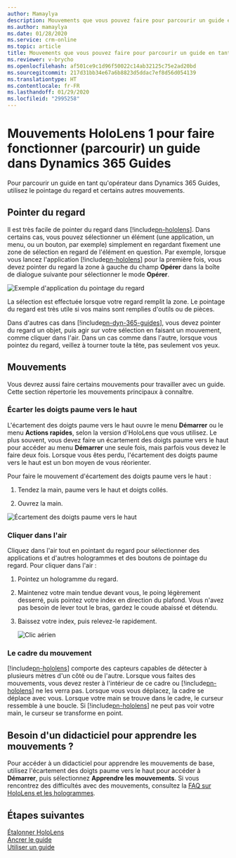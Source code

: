 ```yaml
---
author: Mamaylya
description: Mouvements que vous pouvez faire pour parcourir un guide en tant qu'opérateur dans Dynamics 365 Guides
ms.author: mamaylya
ms.date: 01/28/2020
ms.service: crm-online
ms.topic: article
title: Mouvements que vous pouvez faire pour parcourir un guide en tant qu'opérateur dans Dynamics 365 Guides
ms.reviewer: v-brycho
ms.openlocfilehash: af501ce9c1d96f50022c14ab32125c75e2ad20bd
ms.sourcegitcommit: 217d31bb34e67a6b8823d5ddac7ef8d56d054139
ms.translationtype: HT
ms.contentlocale: fr-FR
ms.lasthandoff: 01/29/2020
ms.locfileid: "2995258"
---
```

# <a name="hololens-1-gestures-for-operating-navigating-a-guide-in-dynamics-365-guides"></a>Mouvements HoloLens 1 pour faire fonctionner (parcourir) un guide dans Dynamics 365 Guides

Pour parcourir un guide en tant qu'opérateur dans Dynamics 365 Guides, utilisez le pointage du regard et certains autres mouvements. 

## <a name="gaze"></a>Pointer du regard 

Il est très facile de pointer du regard dans [!include[pn-hololens](../includes/pn-hololens.md)]. Dans certains cas, vous pouvez sélectionner un élément (une application, un menu, ou un bouton, par exemple) simplement en regardant fixement une zone de sélection en regard de l'élément en question. Par exemple, lorsque vous lancez l'application [!include[pn-hololens](../includes/pn-hololens.md)] pour la première fois, vous devez pointer du regard la zone à gauche du champ **Opérer** dans la boîte de dialogue suivante pour sélectionner le mode **Opérer**.

![Exemple d'application du pointage du regard](media/gaze-example.PNG "Exemple d'application du pointage du regard")  

La sélection est effectuée lorsque votre regard remplit la zone. Le pointage du regard est très utile si vos mains sont remplies d'outils ou de pièces.  

Dans d'autres cas dans [!include[pn-dyn-365-guides](../includes/pn-dyn-365-guides.md)], vous devez pointer du regard un objet, puis agir sur votre sélection en faisant un mouvement, comme cliquer dans l'air. Dans un cas comme dans l'autre, lorsque vous pointez du regard, veillez à tourner toute la tête, pas seulement vos yeux.  

## <a name="gestures"></a>Mouvements 
Vous devrez aussi faire certains mouvements pour travailler avec un guide. Cette section répertorie les mouvements principaux à connaître. 

### <a name="bloom"></a>Écarter les doigts paume vers le haut 

L'écartement des doigts paume vers le haut ouvre le menu **Démarrer** ou le menu **Actions rapides**, selon la version d'HoloLens que vous utilisez. Le plus souvent, vous devez faire un écartement des doigts paume vers le haut pour accéder au menu **Démarrer** une seule fois, mais parfois vous devez le faire deux fois. Lorsque vous êtes perdu, l'écartement des doigts paume vers le haut est un bon moyen de vous réorienter.

Pour faire le mouvement d'écartement des doigts paume vers le haut :

1.  Tendez la main, paume vers le haut et doigts collés.

2.  Ouvrez la main. 

   ![Écartement des doigts paume vers le haut](media/bloom-gesture.PNG "Écartement des doigts paume vers le haut")  
 

### <a name="air-tap"></a>Cliquer dans l'air 

Cliquez dans l'air tout en pointant du regard pour sélectionner des applications et d'autres hologrammes et des boutons de pointage du regard. Pour cliquer dans l'air : 

1.  Pointez un hologramme du regard. 

2.  Maintenez votre main tendue devant vous, le poing légèrement desserré, puis pointez votre index en direction du plafond. Vous n'avez pas besoin de lever tout le bras, gardez le coude abaissé et détendu. 

3.  Baissez votre index, puis relevez-le rapidement. 

    ![Clic aérien](media/air-tap-gesture.PNG "Clic aérien")  
 
### <a name="the-gesture-frame"></a>Le cadre du mouvement

[!include[pn-hololens](../includes/pn-hololens.md)] comporte des capteurs capables de détecter à plusieurs mètres d'un côté ou de l'autre. Lorsque vous faites des mouvements, vous devez rester à l'intérieur de ce cadre ou [!include[pn-hololens](../includes/pn-hololens.md)] ne les verra pas. Lorsque vous vous déplacez, la cadre se déplace avec vous. Lorsque votre main se trouve dans le cadre, le curseur ressemble à une boucle. Si [!include[pn-hololens](../includes/pn-hololens.md)] ne peut pas voir votre main, le curseur se transforme en point. 

## <a name="need-a-tutorial-on-gestures"></a>Besoin d'un didacticiel pour apprendre les mouvements ? 
Pour accéder à un didacticiel pour apprendre les mouvements de base, utilisez l'écartement des doigts paume vers le haut pour accéder à **Démarrer**, puis sélectionnez **Apprendre les mouvements**. Si vous rencontrez des difficultés avec des mouvements, consultez la [FAQ sur HoloLens et les hologrammes](https://support.microsoft.com/help/13456/hololens-and-holograms-faq). 

## <a name="whats-next"></a>Étapes suivantes

[Étalonner HoloLens](operator-calibrate.md)<br>
[Ancrer le guide](operator-anchor.md)<br>
[Utiliser un guide](operator-orientation.md)
